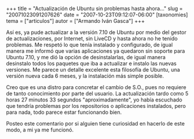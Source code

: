 +++
title = "Actualización de Ubuntu sin problemas hasta ahora..."
slug = "20071023091207626"
date = "2007-10-23T09:12:07-06:00"
[taxonomies]
tema = ["articulos"]
autor = ["Armando Iván Gasca"]
+++

Así es, ya pude actualizar a la versión 7.10 de Ubuntu por medio del
gestor de actualizaciones, por Internet, sin LiveCD y hasta ahora no he
tenido problemas. Me respetó lo que tenía instalado y configurado, de
igual manera me informó que varias aplicaciones ya quedaron sin soporte
para Ubuntu 7.10, y me dió la opción de desinstalarlas, de igual manera
desinstalo todos los paquetes que iba a actualizar e instalo las nuevas
versiones. Me parece un detalle excelente esta filosofía de Ubuntu, una
versión nueva cada 6 meses, y la instalación más simple posible.

Creo que es una distro para concretar el cambio de S.O., pues no
requiere de tanto conocimiento por parte del usuario. La actualización
tardo como 5 horas 27 minutos 33 segundos "aproximadamente", yo había
escuchado que tendría problemas por los repositorios o aplicaciones
instalados, pero para nada, todo parece estar funcionando bien.

Posteo este comentario por si alguien tiene curiosidad en hacerlo de
este modo, a mi ya me funcionó.

